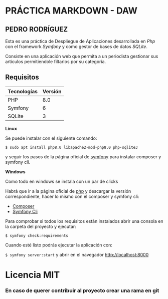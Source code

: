 # PRÁCTICA MARKDOWN - DAW

## PEDRO RODRÍGUEZ

Esta es una práctica de Despliegue de Aplicaciones desarrollada en _Php_ con el framework _Symfony_ y como gestor de bases de datos _SQLite_.

Consiste en una aplicación web que permita a un periodista gestionar sus articulos permitiendole filtarlos por su categoría.

## Requisitos

| Tecnologías | Versión |
| ----------- | ------- |
| PHP         | 8.0     |
| Symfony     | 6       |
| SQLite      | 3       |

**Linux**

Se puede instalar con el siguiente comando:

`$ sudo apt install php8.0 libapache2-mod-php8.0 php-sqlite3`

y seguir los pasos de la página oficial de [symfony](https://symfony.com/doc/current/setup.html) para instalar composer y symfony cli.

**Windows**

Como todo en windows se instala con un par de clicks

Habrá que ir a la página oficial de [php](https://windows.php.net/download#php-8) y descargar la versión correspondiente, hacer lo mismo con el composer y symfony cli:

- [Composer](https://getcomposer.org/doc/00-intro.md#installation-windows)
- [Symfony Cli](https://symfony.com/download)

Para comprobar si todos los requisitos están instalados abrir una consola en la carpeta del proyecto y ejecutar:

`$ symfony check:requirements`

Cuando esté listo podrás ejecutar la aplicación con:

`$ symfony server:start` y abrir en el navegador [http://localhost:8000](http://localhost:8000)

# Licencia MIT

### En caso de querer contribuir al proyecto crear una rama en git
